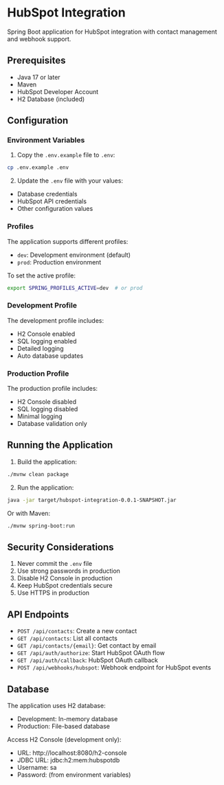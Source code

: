 # HubSpot Integration

Spring Boot application for HubSpot integration with contact management and webhook support.

## Prerequisites

- Java 17 or later
- Maven
- HubSpot Developer Account
- H2 Database (included)

## Configuration

### Environment Variables

1. Copy the `.env.example` file to `.env`:
```bash
cp .env.example .env
```

2. Update the `.env` file with your values:
- Database credentials
- HubSpot API credentials
- Other configuration values

### Profiles

The application supports different profiles:

- `dev`: Development environment (default)
- `prod`: Production environment

To set the active profile:
```bash
export SPRING_PROFILES_ACTIVE=dev  # or prod
```

### Development Profile

The development profile includes:
- H2 Console enabled
- SQL logging enabled
- Detailed logging
- Auto database updates

### Production Profile

The production profile includes:
- H2 Console disabled
- SQL logging disabled
- Minimal logging
- Database validation only

## Running the Application

1. Build the application:
```bash
./mvnw clean package
```

2. Run the application:
```bash
java -jar target/hubspot-integration-0.0.1-SNAPSHOT.jar
```

Or with Maven:
```bash
./mvnw spring-boot:run
```

## Security Considerations

1. Never commit the `.env` file
2. Use strong passwords in production
3. Disable H2 Console in production
4. Keep HubSpot credentials secure
5. Use HTTPS in production

## API Endpoints

- `POST /api/contacts`: Create a new contact
- `GET /api/contacts`: List all contacts
- `GET /api/contacts/{email}`: Get contact by email
- `GET /api/auth/authorize`: Start HubSpot OAuth flow
- `GET /api/auth/callback`: HubSpot OAuth callback
- `POST /api/webhooks/hubspot`: Webhook endpoint for HubSpot events

## Database

The application uses H2 database:
- Development: In-memory database
- Production: File-based database

Access H2 Console (development only):
- URL: http://localhost:8080/h2-console
- JDBC URL: jdbc:h2:mem:hubspotdb
- Username: sa
- Password: (from environment variables) 